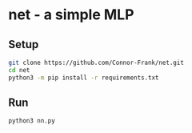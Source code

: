 # net - a simple MLP

## Setup

```bash
git clone https://github.com/Connor-Frank/net.git
cd net
python3 -m pip install -r requirements.txt
```

## Run
```bash
python3 nn.py
```
